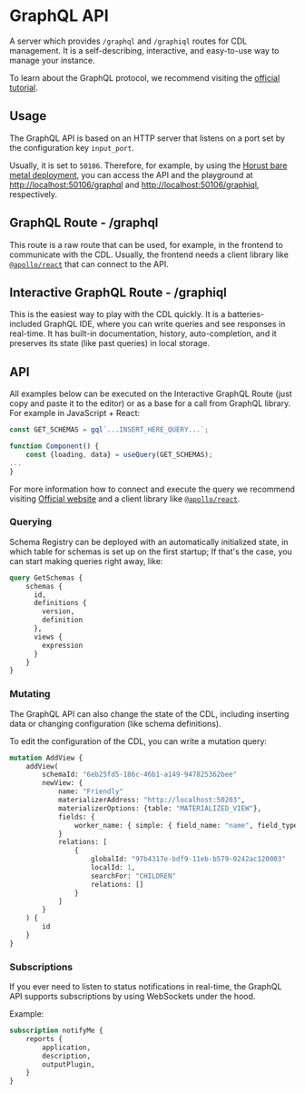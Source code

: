 # GraphQL API
A server which provides `/graphql` and `/graphiql` routes for CDL management. It is a self-describing, interactive, and
easy-to-use way to manage your instance.

To learn about the GraphQL protocol, we recommend visiting the [official tutorial](https://graphql.org/learn/).

## Usage
The GraphQL API is based on an HTTP server that listens on a port set by the configuration key `input_port`.

Usually, it is set to `50106`. Therefore, for example, by using
the [Horust bare metal deployment](https://github.com/epiphany-platform/CommonDataLayer-deployment), you can access the
API and the playground at
[http://localhost:50106/graphql](http://localhost:50106/graphql)
and [http://localhost:50106/graphiql](http://localhost:50106/graphiql), respectively.

## GraphQL Route - /graphql
This route is a raw route that can be used, for example, in the frontend to communicate with the CDL. Usually, the
frontend needs a client library like [`@apollo/react`](https://www.apollographql.com/docs/react/) that can connect to
the API.

## Interactive GraphQL Route - /graphiql
This is the easiest way to play with the CDL quickly. It is a batteries-included GraphQL IDE, where you can write
queries and see responses in real-time. It has built-in documentation, history, auto-completion, and it preserves its
state (like past queries) in local storage.

## API
All examples below can be executed on the Interactive GraphQL Route (just copy and paste it to the editor) or as a base for
a call from GraphQL library. For example in JavaScript + React:

```js
const GET_SCHEMAS = gql`...INSERT_HERE_QUERY...`;

function Component() {
    const {loading, data} = useQuery(GET_SCHEMAS);
...
}

```

For more information how to connect and execute the query we recommend
visiting [Official website](https://graphql.org/learn/) and a client library
like [`@apollo/react`](https://www.apollographql.com/docs/react/).

### Querying
Schema Registry can be deployed with an automatically initialized state, in which table for schemas is set up on the
first startup; If that's the case, you can start making queries right away, like:

``` graphql
query GetSchemas {
    schemas {
      id,
      definitions {
        version,
        definition
      },
      views {
        expression
      }
    }
}
```

### Mutating
The GraphQL API can also change the state of the CDL, including inserting data or changing configuration (like schema
definitions).

To edit the configuration of the CDL, you can write a mutation query:

```graphql
mutation AddView {
    addView(
        schemaId: "6eb25fd5-186c-46b1-a149-947825362bee"
        newView: {
            name: "Friendly"
            materializerAddress: "http://localhost:50203",
            materializerOptions: {table: "MATERIALIZED_VIEW"},
            fields: {
                worker_name: { simple: { field_name: "name", field_type: "string" } }
            }
            relations: [
                {
                    globalId: "97b4317e-bdf9-11eb-b579-0242ac120003"
                    localId: 1,
                    searchFor: "CHILDREN"
                    relations: []
                }
            ]
        }
    ) {
        id
    }
}
```

### Subscriptions
If you ever need to listen to status notifications in real-time, the GraphQL API supports subscriptions by using
WebSockets under the hood.

Example:

```graphql
subscription notifyMe {
    reports {
        application,
        description,
        outputPlugin,
    }
}
```

